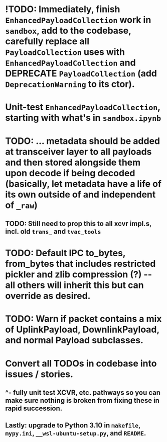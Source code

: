 # !TODO: Immediately, finish `EnhancedPayloadCollection` work in `sandbox`, add to the codebase, carefully replace all `PayloadCollection` uses with `EnhancedPayloadCollection` and **DEPRECATE** `PayloadCollection` (add `DeprecationWarning` to its ctor).

# Unit-test `EnhancedPayloadCollection`, starting with what's in `sandbox.ipynb`

# TODO: ... metadata should be added at transceiver layer to all payloads and then stored alongside them upon decode if being decoded (basically, let metadata have a life of its own outside of and independent of `_raw`)
## TODO: Still need to prop this to all xcvr impl.s, incl. old `trans_` and `tvac_tools`

# TODO: Default IPC to_bytes, from_bytes that includes restricted pickler and zlib compression (?) -- all others will inherit this but can override as desired.

# TODO: Warn if packet contains a mix of UplinkPayload, DownlinkPayload, and normal Payload subclasses.
# Convert all TODOs in codebase into issues / stories.
## ^- fully unit test XCVR, etc. pathways so you can make sure nothing is broken from fixing these in rapid succession.

## Lastly: upgrade to Python 3.10 in `makefile`, `mypy.ini`, `__wsl-ubuntu-setup.py`, and `README`.